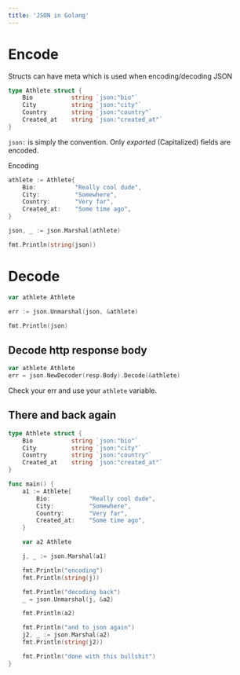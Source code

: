 ```yaml
---
title: 'JSON in Golang'
---
```


# Encode

Structs can have meta which is used when encoding/decoding JSON
```go
type Athlete struct {
	Bio           string `json:"bio"`
	City          string `json:"city"`
	Country       string `json:"country"`
	Created_at    string `json:"created_at"`
}
```
`json:` is simply the convention. Only *exported* (Capitalized) fields are encoded.

Encoding
```go
athlete := Athlete{
	Bio:           "Really cool dude",
	City:          "Somewhere",
	Country:       "Very far",
	Created_at:    "Some time ago",
}

json, _ := json.Marshal(athlete)

fmt.Println(string(json))
```

# Decode
```go
var athlete Athlete

err := json.Unmarshal(json, &athlete)

fmt.Println(json)
```

## Decode http response body

```go
var athlete Athlete
err = json.NewDecoder(resp.Body).Decode(&athlete)
```

Check your err and use your `athlete` variable.

## There and back again

```go
type Athlete struct {
	Bio           string `json:"bio"`
	City          string `json:"city"`
	Country       string `json:"country"`
	Created_at    string `json:"created_at"`
}

func main() {
	a1 := Athlete{
		Bio:           "Really cool dude",
		City:          "Somewhere",
		Country:       "Very far",
		Created_at:    "Some time ago",
	}

	var a2 Athlete

	j, _ := json.Marshal(a1)

	fmt.Println("encoding")
	fmt.Println(string(j))

	fmt.Println("decoding back")
	_ = json.Unmarshal(j, &a2)

	fmt.Println(a2)

	fmt.Println("and to json again")
	j2, _ := json.Marshal(a2)
	fmt.Println(string(j2))

	fmt.Println("done with this bullshit")
}
```
